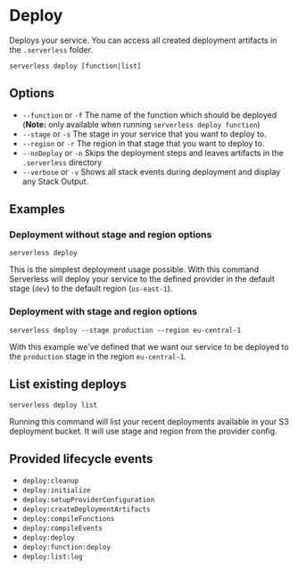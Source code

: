 <!--
title: Serverless Deploy CLI Command
menuText: Deploy
description: Deploy your service to the specified provider
layout: Doc
-->

# Deploy

Deploys your service. You can access all created deployment artifacts in the `.serverless` folder.

```
serverless deploy [function|list]
```

## Options
- `--function` or `-f` The name of the function which should be deployed (**Note:** only available when running
`serverless deploy function`)
- `--stage` or `-s` The stage in your service that you want to deploy to.
- `--region` or `-r` The region in that stage that you want to deploy to.
- `--noDeploy` or `-n` Skips the deployment steps and leaves artifacts in the `.serverless` directory
- `--verbose` or `-v` Shows all stack events during deployment and display any Stack Output.

## Examples

### Deployment without stage and region options

```
serverless deploy
```

This is the simplest deployment usage possible. With this command Serverless will deploy your service to the defined
provider in the default stage (`dev`) to the default region (`us-east-1`).

### Deployment with stage and region options

```
serverless deploy --stage production --region eu-central-1
```

With this example we've defined that we want our service to be deployed to the `production` stage in the region
`eu-central-1`.

## List existing deploys

```
serverless deploy list
```

Running this command will list your recent deployments available in your S3 deployment bucket. It will use
stage and region from the provider config.

## Provided lifecycle events
- `deploy:cleanup`
- `deploy:initialize`
- `deploy:setupProviderConfiguration`
- `deploy:createDeploymentArtifacts`
- `deploy:compileFunctions`
- `deploy:compileEvents`
- `deploy:deploy`
- `deploy:function:deploy`
- `deploy:list:log`
